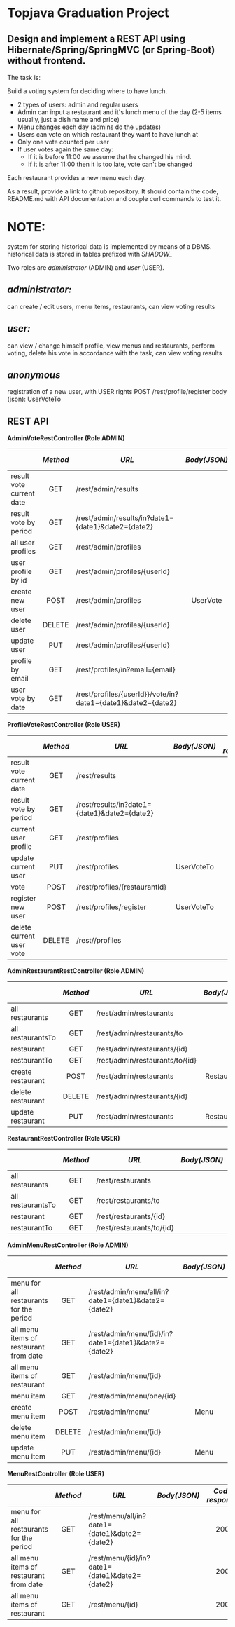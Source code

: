 


Topjava Graduation Project
==========================

Design and implement a REST API using Hibernate/Spring/SpringMVC (or Spring-Boot) without frontend.
---------------------------------------------------------------------------------------------------

The task is:

Build a voting system for deciding where to have lunch.

- 2 types of users: admin and regular users
- Admin can input a restaurant and it's lunch menu of the day (2-5 items usually, just a dish name and price)
- Menu changes each day (admins do the updates)
- Users can vote on which restaurant they want to have lunch at
- Only one vote counted per user
- If user votes again the same day:
  - If it is before 11:00 we assume that he changed his mind.
  - If it is after 11:00 then it is too late, vote can't be changed

Each restaurant provides a new menu each day.

As a result, provide a link to github repository. It should contain the code, README.md with API documentation and couple curl commands to test it.


NOTE:
====
system for storing historical data is implemented by means of a DBMS. historical data is stored in tables prefixed with *SHADOW_*


Two roles are *administrator* (ADMIN) and *user* (USER).

*administrator:*
-------------
can create / edit users, menu items, restaurants, can view voting results


*user:*
----
can view / change himself profile, view menus and restaurants, perform voting, delete his vote in accordance with the task, can view voting results

*anonymous*
----------
registration of a new user, with USER rights 
POST /rest/profile/register
body (json): UserVoteTo


REST API
--------

**AdminVoteRestController (Role ADMIN)**

|                         |*Method*  | *URL*                                                       | *Body(JSON)*  |*Code response*|  *Body(JSON)*    |  *Access*  |
|:------------------------|:--------:|-------------------------------------------------------------|:-------------:|:-------------:|:----------------:|:----------:|
|result vote current date | GET      | /rest/admin/results                                         |               | 200           | List(VoteResult) |   ADMIN    |
|result vote by period    | GET      | /rest/admin/results/in?date1={date1}&date2={date2}          |               | 200           | List(VoteResult) |   ADMIN    |
|all user profiles        | GET      | /rest/admin/profiles                                        |               | 200           | List(UserVote)   |   ADMIN    |
|user profile by id       | GET      | /rest/admin/profiles/{userId}                               |               | 200           | UserVote         |   ADMIN    |
|create new user          | POST     | /rest/admin/profiles                                        | UserVote      | 201           | UserVote         |   ADMIN    |
|delete user              | DELETE   | /rest/admin/profiles/{userId}                               |               | 204           |                  |   ADMIN    |
|update user              | PUT      | /rest/admin/profiles/{userId}                               |               | 204           |                  |   ADMIN    |
|profile by email         | GET      | /rest/profiles/in?email={email}                             |               | 200           | UserVote         |   ADMIN    |
|user vote by date        | GET      | /rest/profiles/{userId}}/vote/in?date1={date1}&date2={date2}|               | 200           | List(Votes)      |   ADMIN    |


**ProfileVoteRestController (Role USER)**

|                         |*Method*  | *URL*                                       | *Body(JSON)*  |*Code response*|  *Body(JSON)*    |  *Access*  |
|:------------------------|:--------:|---------------------------------------------|:-------------:|:-------------:|:----------------:|:----------:|
|result vote current date | GET      | /rest/results                               |               | 200           | List(VoteResult) |  USER      |
|result vote by period    | GET      | /rest/results/in?date1={date1}&date2={date2}|               | 200           | List(VoteResult) |  USER      |
|current user profile     | GET      | /rest/profiles                              |               | 200           | UserVote         |  USER      |
|update current user      | PUT      | /rest/profiles                              | UserVoteTo    | 204           |                  |  USER      |
|vote                     | POST     | /rest/profiles/{restaurantId}               |               | 201           | VoteTo           |  USER      |
|register new user        | POST     | /rest/profiles/register                     | UserVoteTo    | 200           | UserVoteTo       |            |
|delete current user vote | DELETE   | /rest//profiles                             |               | 204           |                  |  USER      |


**AdminRestaurantRestController (Role ADMIN)**

|                         |*Method*  | *URL*                          |    *Body(JSON)*    |*Code response*|    *Body(JSON)*     |  *Access*  |
|:------------------------|:--------:|--------------------------------|:------------------:|:-------------:|:-------------------:|:----------:|
|all restaurants          | GET      | /rest/admin/restaurants         |                    | 200           | List(Restaurants)   |  ADMIN     |
|all restaurantsTo        | GET      | /rest/admin/restaurants/to      |                    | 200           | List(RestaurantsTo) |  ADMIN     |
|restaurant               | GET      | /rest/admin/restaurants/{id}    |                    | 200           | Restaurants         |  ADMIN     |
|restaurantTo             | GET      | /rest/admin/restaurants/to/{id} |                    | 200           | RestaurantsTo       |  ADMIN     |
|create restaurant        | POST     | /rest/admin/restaurants         | Restaurants        | 201           | Restaurants         |  ADMIN     |
|delete restaurant        | DELETE   | /rest/admin/restaurants/{id}    |                    | 204           |                     |  ADMIN     |
|update restaurant        | PUT      | /rest/admin/restaurants         | Restaurants        | 204           |                     |  ADMIN     |


**RestaurantRestController (Role USER)**

|                      |*Method*  | *URL*                    |    *Body(JSON)*    |*Code response*|    *Body(JSON)*     |  *Access* |
|:---------------------|:--------:|--------------------------|:------------------:|:-------------:|:-------------------:|:---------:|
|all restaurants       | GET      | /rest/restaurants         |                    | 200           | List(Restaurants)   |  USER     |
|all restaurantsTo     | GET      | /rest/restaurants/to      |                    | 200           | List(RestaurantsTo) |  USER     |
|restaurant            | GET      | /rest/restaurants/{id}    |                    | 200           | Restaurants         |  USER     |
|restaurantTo          | GET      | /rest/restaurants/to/{id} |                    | 200           | RestaurantsTo       |  USER     |


**AdminMenuRestController (Role ADMIN)**

|                                        |*Method*  | *URL*                                                |    *Body(JSON)*    |*Code response*| *Body(JSON)* |  *Access* |
|:---------------------------------------|:--------:|------------------------------------------------------|:------------------:|:-------------:|:------------:|:---------:|
|menu for all restaurants for the period | GET      | /rest/admin/menu/all/in?date1={date1}&date2={date2}  |                    | 200           | List(Menu)   |  ADMIN    |
|all menu items of restaurant from date  | GET      | /rest/admin/menu/{id}/in?date1={date1}&date2={date2} |                    | 200           | List(Menu)   |  ADMIN    |
|all menu items of restaurant            | GET      | /rest/admin/menu/{id}                                |                    | 200           | List(Menu)   |  ADMIN    |
|menu item                               | GET      | /rest/admin/menu/one/{id}                            |                    | 200           | Menu         |  ADMIN    |
|create menu item                        | POST     | /rest/admin/menu/                                    | Menu               | 201           | Menu         |  ADMIN    |
|delete menu item                        | DELETE   | /rest/admin/menu/{id}                                |                    | 204           |              |  ADMIN    |
|update menu item                        | PUT      | /rest/admin/menu/{id}                                | Menu               | 205           |              |  ADMIN    |


**MenuRestController (Role USER)**

|                                        |*Method*  | *URL*                                          |    *Body(JSON)*    |*Code response*| *Body(JSON)* | *Access* |
|:---------------------------------------|:--------:|------------------------------------------------|:------------------:|:-------------:|:------------:|:--------:|
|menu for all restaurants for the period | GET      | /rest/menu/all/in?date1={date1}&date2={date2}  |                    | 200           | List<Menu>   |  USER    |
|all menu items of restaurant from date  | GET      | /rest/menu/{id}/in?date1={date1}&date2={date2} |                    | 200           | List<Menu>   |  USER    |
|all menu items of restaurant            | GET      | /rest/menu/{id}                                |                    | 200           | List<Menu>   |  USER    |

